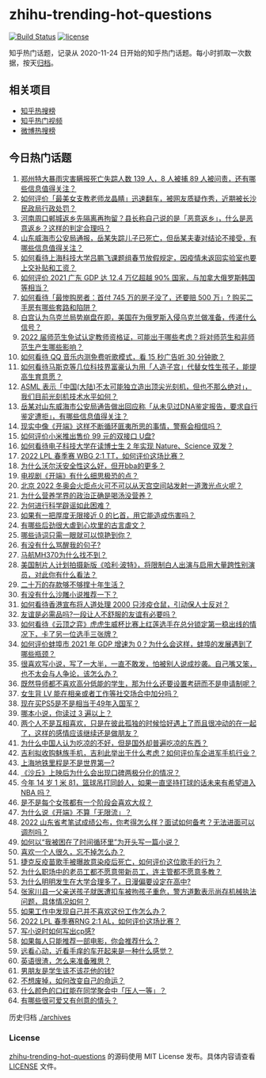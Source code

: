 # zhihu-trending-hot-questions

[![Build Status](https://github.com/justjavac/zhihu-trending-hot-questions/workflows/ci/badge.svg?branch=master)](https://github.com/justjavac/zhihu-trending-hot-questions/actions)
[![license](https://img.shields.io/github/license/justjavac/zhihu-trending-hot-questions)](https://github.com/justjavac/zhihu-trending-hot-questions/blob/master/LICENSE)

知乎热门话题，记录从 2020-11-24 日开始的知乎热门话题。每小时抓取一次数据，按天[归档](./archives)。

## 相关项目

- [知乎热搜榜](https://github.com/justjavac/zhihu-trending-top-search)
- [知乎热门视频](https://github.com/justjavac/zhihu-trending-hot-video)
- [微博热搜榜](https://github.com/justjavac/weibo-trending-hot-search)

## 今日热门话题

<!-- BEGIN -->
<!-- 最后更新时间 Sat Jan 22 2022 06:18:02 GMT+0800 (China Standard Time) -->

1. [郑州特大暴雨灾害瞒报死亡失踪人数 139 人，8 人被捕 89 人被问责，还有哪些信息值得关注？](https://www.zhihu.com/question/512721517)
1. [如何评价「最美女支教老师龙晶睛」迅速翻车，被网友质疑作秀，近期被长沙民政局行政处罚？](https://www.zhihu.com/question/512353600)
1. [河南周口郸城返乡先隔离再拘留？县长称自己说的是「恶意返乡」，什么是恶意返乡？这样的判定合理吗？](https://www.zhihu.com/question/512642024)
1. [山东威海市公安局通报，岳某失踪儿子已死亡，但岳某夫妻对结论不接受，有哪些信息值得关注？](https://www.zhihu.com/question/512681133)
1. [如何看待上海科技大学吕鹏飞课题组春节放假规定，因疫情未返回实验室也要上交补贴和工资？](https://www.zhihu.com/question/512384089)
1. [如何评价 2021 广东 GDP 达 12.4 万亿超越 90% 国家，与加拿大俄罗斯韩国等相当？](https://www.zhihu.com/question/512531932)
1. [如何看待「最惨购房者：首付 745 万的房子没了，还要赔 500 万」? 购买二手房有哪些套路和陷阱？](https://www.zhihu.com/question/512620760)
1. [白宫认为乌克兰局势崩盘在即，美国在为俄罗斯入侵乌克兰做准备，传递什么信号？](https://www.zhihu.com/question/512359878)
1. [2022 届师范生免试认定教师资格证，可能出于哪些考虑？将对师范生和非师范生产生哪些影响？](https://www.zhihu.com/question/512693166)
1. [如何看待 QQ 音乐内测免费听歌模式，看 15 秒广告听 30 分钟歌？](https://www.zhihu.com/question/512613176)
1. [如何看待马斯克等几位科技界富豪认为用「人造子宫」代替女性生孩子，能提高生育意愿？](https://www.zhihu.com/question/512574466)
1. [ASML 表示「中国(大陆)不太可能独立造出顶尖光刻机，但也不那么绝对」，我们目前光刻机技术水平如何？](https://www.zhihu.com/question/512653424)
1. [岳某对山东威海市公安局通告做出回应称「从未见过DNA鉴定报告，要求自行鉴定遭拒」，有哪些信息值得关注？](https://www.zhihu.com/question/512721535)
1. [现实中像《开端》这样不断循环匪夷所思的事情，警察会相信吗？](https://www.zhihu.com/question/511843222)
1. [如何评价小米推出售价 99 元的双接口 U盘?](https://www.zhihu.com/question/512700667)
1. [如何看待电子科技大学在读博士生 2 年实现 Nature、Science 双发？](https://www.zhihu.com/question/512164278)
1. [2022 LPL 春季赛 WBG 2:1 TT，如何评价这场比赛？](https://www.zhihu.com/question/512753954)
1. [为什么沃尔沃安全性这么好，但开bba的更多？](https://www.zhihu.com/question/461686330)
1. [电视剧《开端》有什么细思极恐的点？](https://www.zhihu.com/question/512003441)
1. [北京 2022 冬奥会火炬点火可不可以从天宫空间站发射一道激光点火呢？](https://www.zhihu.com/question/511788903)
1. [为什么营养学界的政治正确是喝汤没营养？](https://www.zhihu.com/question/498501295)
1. [为何进行科学辟谣如此困难？](https://www.zhihu.com/question/284455334)
1. [如果有一把厚度无限接近 0 的匕首，用它能造成伤害吗？](https://www.zhihu.com/question/504581733)
1. [有哪些后劲很大虐到心坎里的古言虐文？](https://www.zhihu.com/question/472212499)
1. [哪些诗词只需一眼就可以惊艳到你？](https://www.zhihu.com/question/509218427)
1. [有没有什么骂醒我的句子?](https://www.zhihu.com/question/509812059)
1. [马航MH370为什么找不到？](https://www.zhihu.com/question/303436006)
1. [美国制片人计划拍摄新版《哈利·波特》，将限制白人出演与启用大量跨性别演员，对此你有什么看法？](https://www.zhihu.com/question/511965099)
1. [二十万的存款够不够撑十年生活？](https://www.zhihu.com/question/512251717)
1. [有没有什么沙雕小说推荐一下？](https://www.zhihu.com/question/445400944)
1. [如何看待香港宣布将人道处理 2000 只涉疫仓鼠，引动保人士反对？](https://www.zhihu.com/question/512368831)
1. [友谊是必需品吗?一段让人不舒服的友谊有必要吗？](https://www.zhihu.com/question/512593813)
1. [如何看待《云顶之弈》虎虎生威杯比赛上红莲选手在总分锁定第一稳出线的情况下，卡了另一位选手三张牌？](https://www.zhihu.com/question/511929884)
1. [如何评价蚌埠市 2021 年 GDP 增速为 0？为什么会这样，蚌埠的发展遇到了哪些瓶颈？](https://www.zhihu.com/question/512522478)
1. [很喜欢写小说，写了一大半，一直不敢发，怕被别人说成抄袭。自己嘴又笨，也不太会与人争论，该怎么办？](https://www.zhihu.com/question/381977957)
1. [既然导师都不喜欢高分低能的学生，那为什么还要设置考研而不是申请制呢？](https://www.zhihu.com/question/512124617)
1. [女生背 LV 能在相亲或者工作等社交场合中加分吗？](https://www.zhihu.com/question/511103524)
1. [现在买PS5是不是相当于49年入国军？](https://www.zhihu.com/question/512250181)
1. [哪本小说，你读过 3 遍以上？](https://www.zhihu.com/question/512019455)
1. [两个人不是互相喜欢，只是在彼此孤独的时候恰好遇上了而且很冲动的在一起了，这样的感情应该继续还是做朋友？](https://www.zhihu.com/question/512409833)
1. [为什么中国人认为吃凉的不好，但是国外却普遍吃凉的东西？](https://www.zhihu.com/question/492537225)
1. [吉利拟收购魅族手机，吉利此举出于什么考虑？如何评价车企进军手机行业？](https://www.zhihu.com/question/512665519)
1. [上海地铁里程是不是世界第一?](https://www.zhihu.com/question/512077299)
1. [《沙丘》上映后为什么会出现口碑两极分化的情况？](https://www.zhihu.com/question/494153189)
1. [今年 14 岁 1 米 81，篮球吊打同龄人，如果一直坚持打球的话未来有希望进入 NBA 吗？](https://www.zhihu.com/question/512472909)
1. [是不是每个女孩都有一个阶段会喜欢大叔？](https://www.zhihu.com/question/26294190)
1. [为什么说《开端》不算「无限流」？](https://www.zhihu.com/question/512635605)
1. [2022 山东省考笔试成绩公布，你考得怎么样？面试如何备考？无法进面可以调剂吗？](https://www.zhihu.com/question/512619711)
1. [如何以“我被困在了时间循环里”为开头写一篇小说？](https://www.zhihu.com/question/504141028)
1. [喜欢一个人很久，忘不掉怎么办？](https://www.zhihu.com/question/511715655)
1. [捷克反疫苗歌手被曝故意染疫后死亡，如何评价这位歌手的行为？](https://www.zhihu.com/question/512481063)
1. [为什么职场中的老员工都不愿意带新员工，连主管都不愿意多教？](https://www.zhihu.com/question/502392548)
1. [为什么明明发生在大学合理多了，日漫偏要设定在高中?](https://www.zhihu.com/question/512418692)
1. [张家川县一父亲送孩子就医遭扣车被拘孩子重危，警方道歉表示尚存机械执法问题，具体情况如何？](https://www.zhihu.com/question/512452176)
1. [如果工作中发现自己并不喜欢这份工作怎么办？](https://www.zhihu.com/question/507362005)
1. [2022 LPL 春季赛RNG 2:1 AL，如何评价这场比赛？](https://www.zhihu.com/question/512726180)
1. [写小说时如何写出cp感?](https://www.zhihu.com/question/511527589)
1. [如果每人只能推荐一部电影，你会推荐什么？](https://www.zhihu.com/question/506103396)
1. [远看心动，近看手痒的车开起来是一种什么感觉？](https://www.zhihu.com/question/512625541)
1. [英语很渣，怎么来准备雅思？](https://www.zhihu.com/question/27240420)
1. [男朋友是学生该不该花他的钱?](https://www.zhihu.com/question/512706628)
1. [不想废掉，如何改变自己的命运？](https://www.zhihu.com/question/485794175)
1. [什么颜色的口红能在同学聚会中「压人一等」？](https://www.zhihu.com/question/512028985)
1. [有哪些很可爱又有创意的情头？](https://www.zhihu.com/question/282048216)

<!-- END -->

历史归档 [./archives](./archives)

### License

[zhihu-trending-hot-questions](https://github.com/justjavac/zhihu-trending-hot-questions)
的源码使用 MIT License 发布。具体内容请查看 [LICENSE](./LICENSE) 文件。
